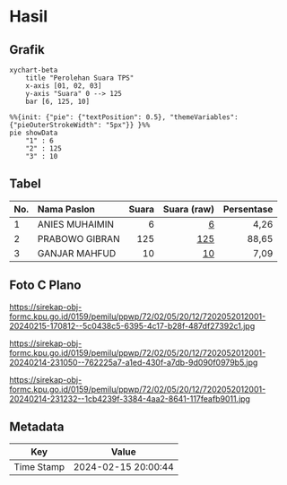 # Hasil

## Grafik

```mermaid
xychart-beta
    title "Perolehan Suara TPS"
    x-axis [01, 02, 03]
    y-axis "Suara" 0 --> 125
    bar [6, 125, 10]
```

```mermaid
%%{init: {"pie": {"textPosition": 0.5}, "themeVariables": {"pieOuterStrokeWidth": "5px"}} }%%
pie showData
    "1" : 6
    "2" : 125
    "3" : 10
```

## Tabel

| No. | Nama Paslon    | Suara | Suara (raw) | Persentase |
|:--- |:-------------- | -----:| -----------:| ----------:|
| 1   | ANIES MUHAIMIN | 6     | [6][p-1]    | 4,26       |
| 2   | PRABOWO GIBRAN | 125   | [125][p-2]  | 88,65      |
| 3   | GANJAR MAHFUD  | 10    | [10][p-3]   | 7,09       |


[p-1]: https://github.com/gigit-pemilu/pemilu-2024-72-sulawesi-tengah/blob/main/pilpres/hitung-suara/sub/72-sulawesi-tengah/sub/02-poso/sub/05-pamona-timur/sub/2012-kancuu/sub/001-tps/sub/paslon-1.txt
[p-2]: https://github.com/gigit-pemilu/pemilu-2024-72-sulawesi-tengah/blob/main/pilpres/hitung-suara/sub/72-sulawesi-tengah/sub/02-poso/sub/05-pamona-timur/sub/2012-kancuu/sub/001-tps/sub/paslon-2.txt
[p-3]: https://github.com/gigit-pemilu/pemilu-2024-72-sulawesi-tengah/blob/main/pilpres/hitung-suara/sub/72-sulawesi-tengah/sub/02-poso/sub/05-pamona-timur/sub/2012-kancuu/sub/001-tps/sub/paslon-3.txt

## Foto C Plano

https://sirekap-obj-formc.kpu.go.id/0159/pemilu/ppwp/72/02/05/20/12/7202052012001-20240215-170812--5c0438c5-6395-4c17-b28f-487df27392c1.jpg

https://sirekap-obj-formc.kpu.go.id/0159/pemilu/ppwp/72/02/05/20/12/7202052012001-20240214-231050--762225a7-a1ed-430f-a7db-9d090f0979b5.jpg

https://sirekap-obj-formc.kpu.go.id/0159/pemilu/ppwp/72/02/05/20/12/7202052012001-20240214-231232--1cb4239f-3384-4aa2-8641-117feafb9011.jpg


## Metadata

| Key        | Value               |
| ---------- | ------------------- |
| Time Stamp | 2024-02-15 20:00:44 |



